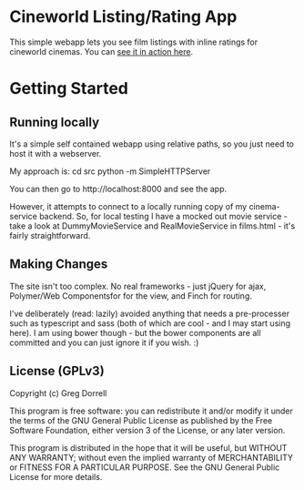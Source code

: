 Cineworld Listing/Rating App
====
This simple webapp lets you see film listings with inline ratings for cineworld cinemas. You can [see it in action here](http://gregd.me/cineworld/).

Getting Started
====
Running locally
----
It's a simple self contained webapp using relative paths, so you just need to host it with a webserver.

My approach is:
cd src
python -m SimpleHTTPServer

You can then go to http://localhost:8000 and see the app.

However, it attempts to connect to a locally running copy of my cinema-service backend. So, for local testing I have a mocked out movie service - take a look at DummyMovieService and RealMovieService in films.html - it's fairly straightforward.

Making Changes
----
The site isn't too complex. No real frameworks - just jQuery for ajax, Polymer/Web Componentsfor for the view, and Finch for routing.

I've deliberately (read: lazily) avoided anything that needs a pre-processer such as typescript and sass (both of which are cool - and I may start using here). I am using bower though - but the bower components are all committed and you can just ignore it if you wish. :)


License (GPLv3)
----
Copyright (c) Greg Dorrell

This program is free software: you can redistribute it and/or modify
it under the terms of the GNU General Public License as published by
the Free Software Foundation, either version 3 of the License, or
any later version.

This program is distributed in the hope that it will be useful,
but WITHOUT ANY WARRANTY; without even the implied warranty of
MERCHANTABILITY or FITNESS FOR A PARTICULAR PURPOSE.  See the
GNU General Public License for more details.
